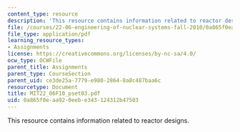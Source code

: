 ```yaml
---
content_type: resource
description: 'This resource contains information related to reactor designs. '
file: /courses/22-06-engineering-of-nuclear-systems-fall-2010/0a865f0eaa920eebe343124312b47503_MIT22_06F10_pset03.pdf
file_type: application/pdf
learning_resource_types:
- Assignments
license: https://creativecommons.org/licenses/by-nc-sa/4.0/
ocw_type: OCWFile
parent_title: Assignments
parent_type: CourseSection
parent_uid: ce3de25a-7779-e980-2864-8a8c487baa6c
resourcetype: Document
title: MIT22_06F10_pset03.pdf
uid: 0a865f0e-aa92-0eeb-e343-124312b47503
---
```

This resource contains information related to reactor designs. 